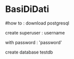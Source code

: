 # BasiDiDati

#how to :
  download postgresql 
  
  create superuser : username
  
  with password : 'password'
  
  create database testdb
